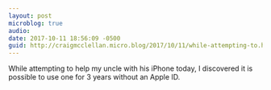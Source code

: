 ```yaml
---
layout: post
microblog: true
audio: 
date: 2017-10-11 18:56:09 -0500
guid: http://craigmcclellan.micro.blog/2017/10/11/while-attempting-to.html
---
```

While attempting to help my uncle with his iPhone today, I discovered it is possible to use one for 3 years without an Apple ID.
